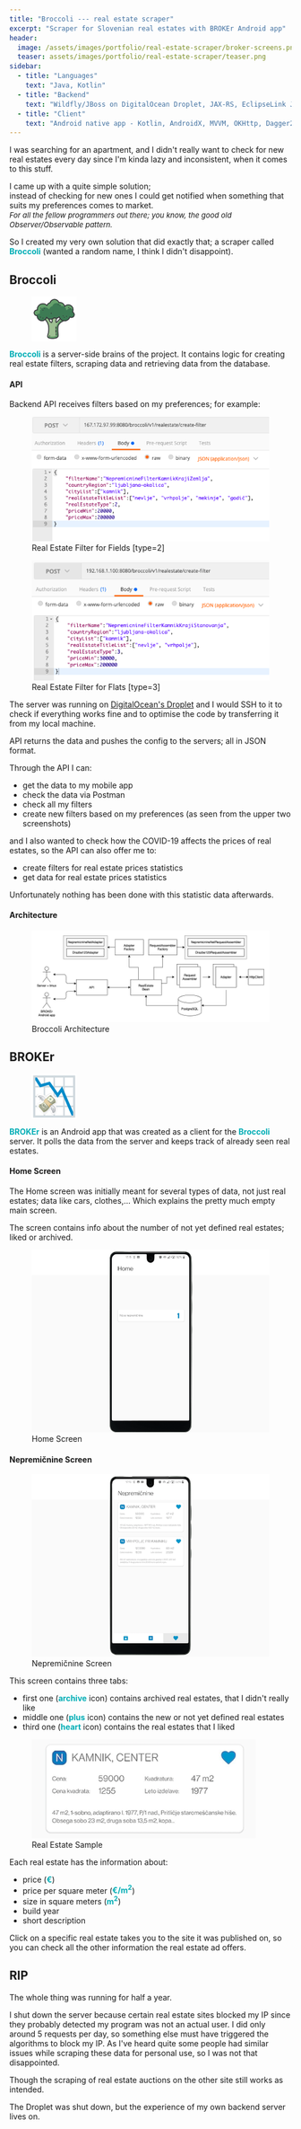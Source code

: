 ```yaml
---
title: "Broccoli --- real estate scraper"
excerpt: "Scraper for Slovenian real estates with BROKEr Android app"
header:
  image: /assets/images/portfolio/real-estate-scraper/broker-screens.png
  teaser: assets/images/portfolio/real-estate-scraper/teaser.png
sidebar:
  - title: "Languages"
    text: "Java, Kotlin"
  - title: "Backend"
    text: "Wildfly/JBoss on DigitalOcean Droplet, JAX-RS, EclipseLink JPA, PostgreSQL, JSoup, tmux, Bash, Cron"
  - title: "Client"
    text: "Android native app - Kotlin, AndroidX, MVVM, OKHttp, Dagger2, ViewBinding, ConstraintLayout"
---
```


I was searching for an apartment, and I didn't really want to check for new real estates
every day since I'm kinda lazy and inconsistent, when it comes to this stuff.

I came up with a quite simple solution; 
<br>instead of checking for new ones 
I could get notified when something that suits my preferences comes to market.
<br><i><font size="2">For all the fellow programmers out there; you know, the good old Observer/Observable pattern.</font></i>

So I created my very own solution that did exactly that; a scraper called <b style="color:#00adb5">Broccoli</b> (wanted a random name, I think I didn't disappoint).

## Broccoli

<figure style="width: 80px; height:80px;margin-top:0px; margin-bottom:0px" class="align-left">
  <img src="/assets/images/portfolio/real-estate-scraper/broccoli-icon.png" alt="Broker Icon">
</figure> 

<b style="color:#00adb5">Broccoli</b> is a server-side brains of the project.
It contains logic for creating real estate filters, scraping data and retrieving data from the database.

#### API

Backend API receives filters based on my preferences; for example:
<figure class="align-center">
  <img src="/assets/images/portfolio/real-estate-scraper/broccoli-filter1.png" alt="Broccoli Field Filter">
  <figcaption>Real Estate Filter for Fields [type=2]</figcaption>
</figure> 

<figure class="align-center">
  <img src="/assets/images/portfolio/real-estate-scraper/broccoli-filter2.png" alt="Broccoli Flat Filter">
  <figcaption>Real Estate Filter for Flats [type=3]</figcaption>
</figure> 

The server was running on [DigitalOcean's Droplet](https://www.digitalocean.com/products/droplets/) and I would SSH to it to check if everything works fine 
and to optimise the code by transferring it from my local machine.

API returns the data and pushes the config to the servers; all in JSON format.

Through the API I can:
- get the data to my mobile app
- check the data via Postman
- check all my filters
- create new filters based on my preferences (as seen from the upper two screenshots)

and I also wanted to check how the COVID-19 affects the prices of real estates, so the API can also offer me to:  
- create filters for real estate prices statistics
- get data for real estate prices statistics

Unfortunately nothing has been done with this statistic data afterwards.

#### Architecture

<figure class="align-center">
  <img src="/assets/images/portfolio/real-estate-scraper/broccoli-architecture.png" alt="Broccoli Architecture">
  <figcaption>Broccoli Architecture</figcaption>
</figure> 

## BROKEr

<figure style="width: 80px; height:80px;margin-top:0px; margin-bottom:0px" class="align-left">
  <img src="/assets/images/portfolio/real-estate-scraper/broker-icon.png" alt="Broker Icon">
</figure> 

<b style="color:#00adb5">BROKEr</b> is an Android app that was created as a client for the <b style="color:#00adb5">Broccoli</b> server.
It polls the data from the server and keeps track of already seen real estates.

#### Home Screen
The Home screen was initially meant for several types of data, not just real estates; data like cars, clothes,... 
Which explains the pretty much empty main screen.

The screen contains info about the number of not yet defined real estates; liked or archived.

<figure class="align-center">
  <img src="/assets/images/portfolio/real-estate-scraper/broker-screen-home.png" alt="Home Screen">
  <figcaption>Home Screen</figcaption>
</figure>

#### Nepremičnine Screen

<figure class="align-center">
  <img src="/assets/images/portfolio/real-estate-scraper/broker-screen-nepremicnine.png" alt="Nepremicnine Screen">
  <figcaption>Nepremičnine Screen</figcaption>
</figure> 

This screen contains three tabs:
- first one (<b style="color:#00adb5">archive</b> icon) contains archived real estates, that I didn't really like
- middle one (<b style="color:#00adb5">plus</b> icon) contains the new or not yet defined real estates
- third one (<b style="color:#00adb5">heart</b> icon) contains the real estates that I liked

<figure style="width:400px" class="align-center">
  <img src="/assets/images/portfolio/real-estate-scraper/real-estate-sample.png" alt="Real Estate Sample">
  <figcaption>Real Estate Sample</figcaption>
</figure> 

Each real estate has the information about:
- price (<b style="color:#00adb5">€</b>)
- price per square meter (<b style="color:#00adb5">€/m<sup>2</sup></b>)
- size in square meters (<b style="color:#00adb5">m<sup>2</sup></b>)
- build year
- short description

Click on a specific real estate takes you to the site it was published on, 
so you can check all the other information the real estate ad offers.

## RIP
The whole thing was running for half a year.

I shut down the server because certain real estate sites blocked my IP since they probably detected my program was not an actual user.
I did only around 5 requests per day, so something else must have triggered the algorithms to block my IP. 
As I've heard quite some people had similar issues while scraping these data for personal use, so I was not that disappointed.

Though the scraping of real estate auctions on the other site still works as intended.

The Droplet was shut down, but the experience of my own backend server lives on. 